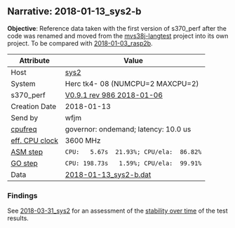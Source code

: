 ## Narrative: 2018-01-13_sys2-b

**Objective**:  Reference data taken with the first version of s370_perf after
the code was renamed and moved from the
[mvs38j-langtest](https://github.com/wfjm/mvs38j-langtest) project
into its own project.
To be compared with [2018-01-03_rasp2b](2018-01-03_rasp2b.md).


| Attribute | Value |
| --------- | ----- |
| Host   | [sys2](hostinfo_sys2.md) |
| System | Herc tk4- 08 (NUMCPU=2 MAXCPU=2) |
| s370_perf | [V0.9.1  rev  986  2018-01-06](https://github.com/wfjm/s370-perf/blob/8a90021/codes/s370_perf.asm) |
| Creation Date | 2018-01-13 |
| Send by | wfjm |
| [cpufreq](README_narr.md#user-content-cpufreq) | governor: ondemand; latency: 10.0 us |
| [eff. CPU clock](README_narr.md#user-content-effclk) | 3600 MHz |
| [ASM step](README_narr.md#user-content-asm) | `CPU:   5.67s  21.93%; CPU/ela:  86.82%` |
| [GO step](README_narr.md#user-content-go)   | `CPU: 198.73s   1.59%; CPU/ela:  99.91%` |
| Data | [2018-01-13_sys2-b.dat](../data/2018-01-13_sys2-b.dat) |

### <a id="find">Findings</a>
See [2018-03-31_sys2](2018-03-31_sys2.md) for an assessment of the
[stability over time](2018-03-31_sys2.md#user-content-find-over-time)
of the test results.
